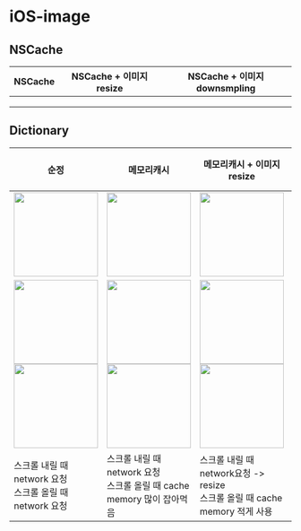 # iOS-image

## NSCache
|NSCache|NSCache + 이미지resize|NSCache + 이미지downsmpling|
|---|---|---|
||||
||||
||||
  
## Dictionary  
|순정|메모리캐시|메모리캐시 + 이미지resize|메모리캐시 + 이미지downsmpling|
|---|---|---|---|
|<img width="150px" src="https://user-images.githubusercontent.com/54696445/233882238-d438e1a3-cb3a-453e-aaaa-a3a1bb4454a2.gif"/>|<img width="150px" src="https://user-images.githubusercontent.com/54696445/233882485-25485bd9-9457-4346-956a-0c03db915f8b.gif"/>|<img width="150px" src="https://user-images.githubusercontent.com/54696445/233882753-0005a416-e9c8-4bfe-b62b-897860acac42.gif"/>||
|<img width="150px" src="https://user-images.githubusercontent.com/54696445/233882245-4fd3987e-9c38-4068-9896-ae278442c018.png"/><br/><img width="150px" src="https://user-images.githubusercontent.com/54696445/233882247-9735f2ee-ba17-4085-8ea8-1f5f68d0b586.png"/>|<img width="150px" src="https://user-images.githubusercontent.com/54696445/233882489-b300d9e7-d9c3-4795-a74d-01daf17dc751.png"/><br/><img width="150px" src="https://user-images.githubusercontent.com/54696445/233882494-4fcac7f3-287e-466f-9367-56137fe826d5.png"/>|<img width="150px" src="https://user-images.githubusercontent.com/54696445/233882762-cd0ad92d-f07e-405b-af05-ff2a16bb223c.png"/><br/><img width="150px" src="https://user-images.githubusercontent.com/54696445/233882765-7aede3c4-0959-46ee-adc6-2821edbc8e7e.png"/>||
|스크롤 내릴 때 network 요청<br/>스크롤 올릴 때 network 요청|스크롤 내릴 때 network 요청<br/>스크롤 올릴 때 cache<br/>memory 많이 잡아먹음|스크롤 내릴 때 network요청 -> resize<br/>스크롤 올릴 때 cache<br/>memory 적게 사용||
